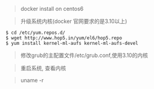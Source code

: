 > docker install on centos6

> 升级系统内核(docker 官网要求的是3.10以上)

``` shell
$ cd /etc/yum.repos.d/
$ wget http://www.hop5.in/yum/el6/hop5.repo
$ yum install kernel-ml-aufs kernel-ml-aufs-devel
```

> 修改grub的主配置文件/etc/grub.conf,使用3.10的内核


> 重启系统, 查看内核

> uname -r